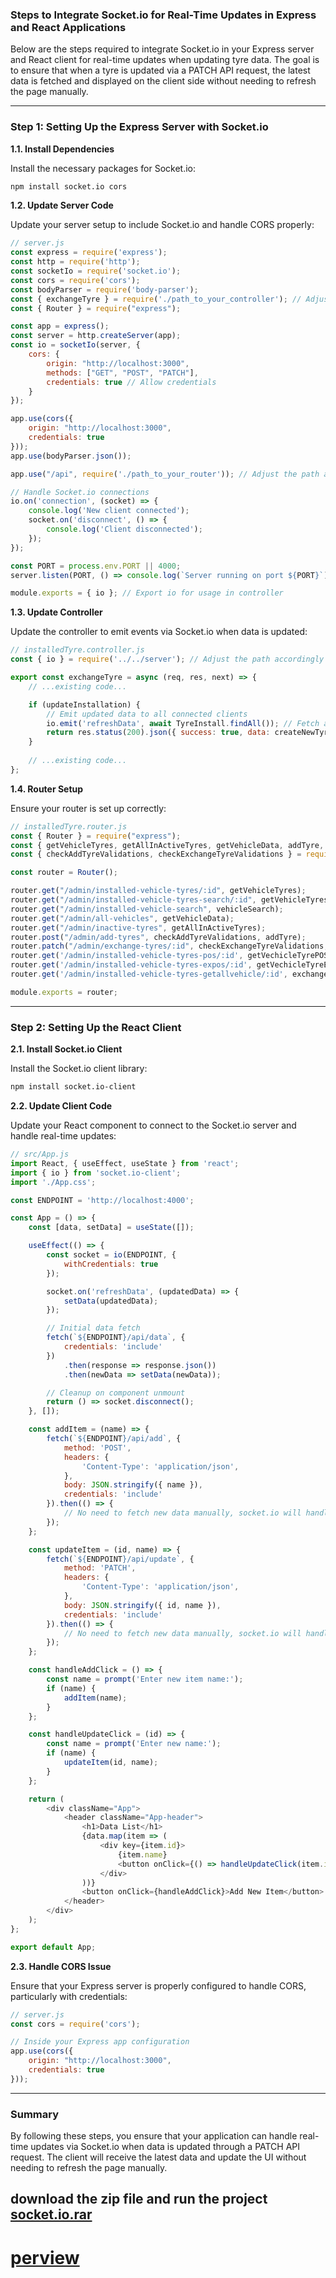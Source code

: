 ﻿### Steps to Integrate Socket.io for Real-Time Updates in Express and React Applications

Below are the steps required to integrate Socket.io in your Express server and React client for real-time updates when updating tyre data. The goal is to ensure that when a tyre is updated via a PATCH API request, the latest data is fetched and displayed on the client side without needing to refresh the page manually.

---

### Step 1: Setting Up the Express Server with Socket.io

**1.1. Install Dependencies**

Install the necessary packages for Socket.io:

```bash
npm install socket.io cors
```

**1.2. Update Server Code**

Update your server setup to include Socket.io and handle CORS properly:

```javascript
// server.js
const express = require('express');
const http = require('http');
const socketIo = require('socket.io');
const cors = require('cors');
const bodyParser = require('body-parser');
const { exchangeTyre } = require('./path_to_your_controller'); // Adjust the path accordingly
const { Router } = require("express");

const app = express();
const server = http.createServer(app);
const io = socketIo(server, {
    cors: {
        origin: "http://localhost:3000",
        methods: ["GET", "POST", "PATCH"],
        credentials: true // Allow credentials
    }
});

app.use(cors({
    origin: "http://localhost:3000",
    credentials: true
}));
app.use(bodyParser.json());

app.use("/api", require('./path_to_your_router')); // Adjust the path accordingly

// Handle Socket.io connections
io.on('connection', (socket) => {
    console.log('New client connected');
    socket.on('disconnect', () => {
        console.log('Client disconnected');
    });
});

const PORT = process.env.PORT || 4000;
server.listen(PORT, () => console.log(`Server running on port ${PORT}`));

module.exports = { io }; // Export io for usage in controller
```

**1.3. Update Controller**

Update the controller to emit events via Socket.io when data is updated:

```javascript
// installedTyre.controller.js
const { io } = require('../../server'); // Adjust the path accordingly

export const exchangeTyre = async (req, res, next) => {
    // ...existing code...

    if (updateInstallation) {
        // Emit updated data to all connected clients
        io.emit('refreshData', await TyreInstall.findAll()); // Fetch and emit all tyre data
        return res.status(200).json({ success: true, data: createNewTyreInstall, msg: "Installation data Updated Successfully" });
    }
    
    // ...existing code...
};
```

**1.4. Router Setup**

Ensure your router is set up correctly:

```javascript
// installedTyre.router.js
const { Router } = require("express");
const { getVehicleTyres, getAllInActiveTyres, getVehicleData, addTyre, exchangeTyre, getVehicleTyresSearch, vehicleSearch, getVechicleTyrePOS, getVechicleTyreEXPOS, exchangeFetchVechicle } = require("../../../controllers/tyre/admin/installedTyre.controller");
const { checkAddTyreValidations, checkExchangeTyreValidations } = require("../../../validators/tyre/admin/installedTyreValidators");

const router = Router();

router.get("/admin/installed-vehicle-tyres/:id", getVehicleTyres);
router.get("/admin/installed-vehicle-tyres-search/:id", getVehicleTyresSearch);
router.get("/admin/installed-vehicle-search", vehicleSearch);
router.get("/admin/all-vehicles", getVehicleData);
router.get("/admin/inactive-tyres", getAllInActiveTyres);
router.post("/admin/add-tyres", checkAddTyreValidations, addTyre);
router.patch("/admin/exchange-tyres/:id", checkExchangeTyreValidations, exchangeTyre);
router.get('/admin/installed-vehicle-tyres-pos/:id', getVechicleTyrePOS);
router.get('/admin/installed-vehicle-tyres-expos/:id', getVechicleTyreEXPOS);
router.get('/admin/installed-vehicle-tyres-getallvehicle/:id', exchangeFetchVechicle);

module.exports = router;
```

---

### Step 2: Setting Up the React Client

**2.1. Install Socket.io Client**

Install the Socket.io client library:

```bash
npm install socket.io-client
```

**2.2. Update Client Code**

Update your React component to connect to the Socket.io server and handle real-time updates:

```javascript
// src/App.js
import React, { useEffect, useState } from 'react';
import { io } from 'socket.io-client';
import './App.css';

const ENDPOINT = 'http://localhost:4000';

const App = () => {
    const [data, setData] = useState([]);

    useEffect(() => {
        const socket = io(ENDPOINT, {
            withCredentials: true
        });

        socket.on('refreshData', (updatedData) => {
            setData(updatedData);
        });

        // Initial data fetch
        fetch(`${ENDPOINT}/api/data`, {
            credentials: 'include'
        })
            .then(response => response.json())
            .then(newData => setData(newData));

        // Cleanup on component unmount
        return () => socket.disconnect();
    }, []);

    const addItem = (name) => {
        fetch(`${ENDPOINT}/api/add`, {
            method: 'POST',
            headers: {
                'Content-Type': 'application/json',
            },
            body: JSON.stringify({ name }),
            credentials: 'include'
        }).then(() => {
            // No need to fetch new data manually, socket.io will handle it
        });
    };

    const updateItem = (id, name) => {
        fetch(`${ENDPOINT}/api/update`, {
            method: 'PATCH',
            headers: {
                'Content-Type': 'application/json',
            },
            body: JSON.stringify({ id, name }),
            credentials: 'include'
        }).then(() => {
            // No need to fetch new data manually, socket.io will handle it
        });
    };

    const handleAddClick = () => {
        const name = prompt('Enter new item name:');
        if (name) {
            addItem(name);
        }
    };

    const handleUpdateClick = (id) => {
        const name = prompt('Enter new name:');
        if (name) {
            updateItem(id, name);
        }
    };

    return (
        <div className="App">
            <header className="App-header">
                <h1>Data List</h1>
                {data.map(item => (
                    <div key={item.id}>
                        {item.name}
                        <button onClick={() => handleUpdateClick(item.id)}>Update</button>
                    </div>
                ))}
                <button onClick={handleAddClick}>Add New Item</button>
            </header>
        </div>
    );
};

export default App;
```

**2.3. Handle CORS Issue**

Ensure that your Express server is properly configured to handle CORS, particularly with credentials:

```javascript
// server.js
const cors = require('cors');

// Inside your Express app configuration
app.use(cors({
    origin: "http://localhost:3000",
    credentials: true
}));
```

---

### Summary

By following these steps, you ensure that your application can handle real-time updates via Socket.io when data is updated through a PATCH API request. The client will receive the latest data and update the UI without needing to refresh the page manually.


##  download the zip file and run the project [socket.io.rar](https://github.com/HirenOrdex/socket.io/blob/main/socket.io.rar)


# [perview](https://photos.app.goo.gl/UU5wpqgywbHiuypVA)
